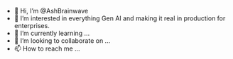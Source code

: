 - 👋 Hi, I’m @AshBrainwave
- 👀 I’m interested in everything Gen AI and making it real in production for enterprises.
- 🌱 I’m currently learning ...
- 💞️ I’m looking to collaborate on ...
- 📫 How to reach me ...

<!---
AshBrainwave/AshBrainwave is a ✨ special ✨ repository because its `README.md` (this file) appears on your GitHub profile.
You can click the Preview link to take a look at your changes.
--->
